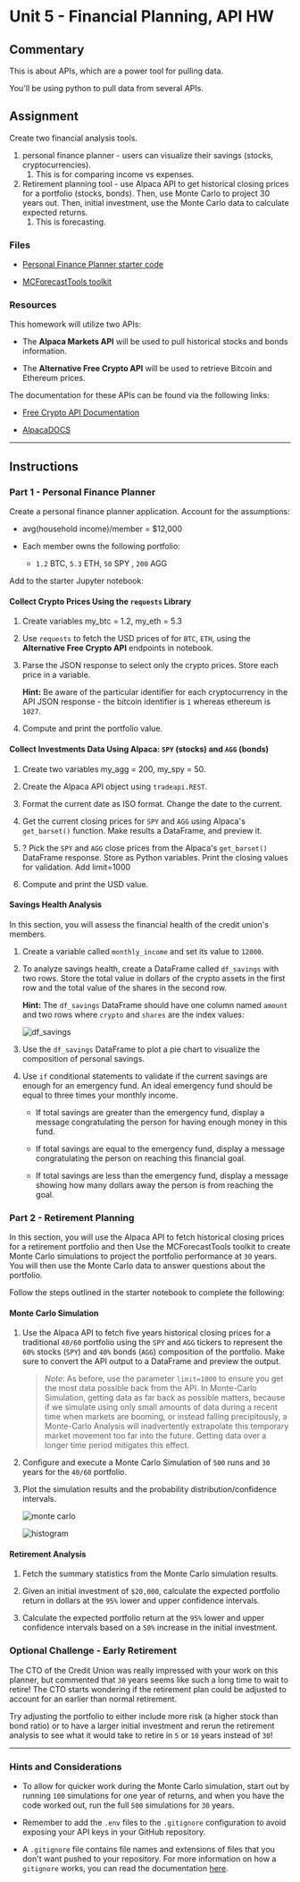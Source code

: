# Unit 5 - Financial Planning, API HW

## Commentary

This is about APIs, which are a power tool for pulling data. 

You'll be using python to pull data from several APIs.

## Assignment

Create two financial analysis tools.

1. personal finance planner - users can visualize their savings (stocks, cryptocurrencies).
   1. This is for comparing income vs expenses.
2. Retirement planning tool - use Alpaca API to get historical closing prices for a portfolio (stocks, bonds). Then, use Monte Carlo to project 30 years out. Then, initial investment, use the Monte Carlo data to calculate expected returns.
   1. This is forecasting.

### Files

* [Personal Finance Planner starter code](Starter_Code/financial-planner.ipynb)

* [MCForecastTools toolkit](Starter_Code/MCForecastTools.py)

### Resources

This homework will utilize two APIs:

* The **Alpaca Markets API** will be used to pull historical stocks and bonds information.  
  
* The **Alternative Free Crypto API** will be used to retrieve Bitcoin and Ethereum prices.

The documentation for these APIs can be found via the following links:

* [Free Crypto API Documentation](https://alternative.me/crypto/api/)

* [AlpacaDOCS](https://alpaca.markets/docs/)
---

## Instructions

### Part 1 - Personal Finance Planner

Create a personal finance planner application. Account for the assumptions:

* avg(household income)/member = $12,000

* Each member owns the following portfolio:

    * `1.2` BTC, `5.3` ETH, `50` SPY , `200` AGG


Add to the starter Jupyter notebook:

#### Collect Crypto Prices Using the `requests` Library

1. Create variables my_btc = 1.2, my_eth = 5.3

2. Use `requests`  to fetch the USD prices of for `BTC`, `ETH`, using the **Alternative Free Crypto API** endpoints in notebook.

3. Parse the JSON response to select only the crypto prices. Store each price in a variable.

    **Hint:** Be aware of the particular identifier for each cryptocurrency in the API JSON response - the bitcoin identifier is `1` whereas ethereum is `1027`.

4. Compute and print the portfolio value.

#### Collect Investments Data Using Alpaca: `SPY` (stocks) and `AGG` (bonds)

1. Create two variables my_agg = 200, my_spy = 50.

2. Create the Alpaca API object using `tradeapi.REST`.

3. Format the current date as ISO format. Change the date to the current.

4. Get the current closing prices for `SPY` and `AGG` using Alpaca's `get_barset()` function. Make results a DataFrame, and preview it.

5. ? Pick the `SPY` and `AGG` close prices from the Alpaca's `get_barset()` DataFrame response. Store as Python variables. Print the closing values for validation. Add limit=1000

6. Compute and print the USD value.

#### Savings Health Analysis

In this section, you will assess the financial health of the credit union's members.

1. Create a variable called `monthly_income` and set its value to `12000`.

2. To analyze savings health, create a DataFrame called `df_savings` with two rows. Store the total value in dollars of the crypto assets in the first row and the total value of the shares in the second row.

    **Hint:** The `df_savings` DataFrame should have one column named `amount` and two rows where `crypto` and `shares` are the index values: 
    
    ![df_savings](Images/df_savings.png)

3. Use the `df_savings` DataFrame to plot a pie chart to visualize the composition of personal savings.

4. Use `if` conditional statements to validate if the current savings are enough for an emergency fund. An ideal emergency fund should be equal to three times your monthly income.

    * If total savings are greater than the emergency fund, display a message congratulating the person for having enough money in this fund.

    * If total savings are equal to the emergency fund, display a message congratulating the person on reaching this financial goal.

    * If total savings are less than the emergency fund, display a message showing how many dollars away the person is from reaching the goal.

### Part 2 - Retirement Planning

In this section, you will use the Alpaca API to fetch historical closing prices for a retirement portfolio and then Use the MCForecastTools toolkit to create Monte Carlo simulations to project the portfolio performance at `30` years. You will then use the Monte Carlo data to answer questions about the portfolio.

Follow the steps outlined in the starter notebook to complete the following:

#### Monte Carlo Simulation

1. Use the Alpaca API to fetch five years historical closing prices for a traditional `40/60` portfolio using the `SPY` and `AGG` tickers to represent the `60%` stocks (`SPY`) and `40%` bonds (`AGG`) composition of the portfolio. Make sure to convert the API output to a DataFrame and preview the output.

    > *Note*: As before, use the parameter `limit=1000` to ensure you get the most data possible back from the API. In Monte-Carlo Simulation, getting data as far back as possible matters, because if we simulate using only small amounts of data during a recent time when markets are booming, or instead falling precipitously, a Monte-Carlo Analysis will inadvertently extrapolate this temporary market movement too far into the future. Getting data over a longer time period mitigates this effect.

2. Configure and execute a Monte Carlo Simulation of `500` runs and `30` years for the `40/60` portfolio.

3. Plot the simulation results and the probability distribution/confidence intervals.

    ![monte carlo](Images/monte-carlo.png)
        
    ![histogram](Images/histogram.png)

#### Retirement Analysis

1. Fetch the summary statistics from the Monte Carlo simulation results.

1. Given an initial investment of `$20,000`, calculate the expected portfolio return in dollars at the `95%` lower and upper confidence intervals.

2. Calculate the expected portfolio return at the `95%` lower and upper confidence intervals based on a `50%` increase in the initial investment.

### Optional Challenge - Early Retirement

The CTO of the Credit Union was really impressed with your work on this planner, but commented that `30` years seems like such a long time to wait to retire! The CTO starts wondering if the retirement plan could be adjusted to account for an earlier than normal retirement.

Try adjusting the portfolio to either include more risk (a higher stock than bond ratio) or to have a larger initial investment and rerun the retirement analysis to see what it would take to retire in `5` or `10` years instead of `30`!

---

### Hints and Considerations

* To allow for quicker work during the Monte Carlo simulation, start out by running `100` simulations for one year of returns, and when you have the code worked out, run the full `500` simulations for `30` years. 

* Remember to add the `.env` files to the `.gitignore` configuration to avoid exposing your API keys in your GitHub repository.

* A `.gitignore` file contains file names and extensions of files that you don't want pushed to your repository. For more information on how a `gitignore` works, you can read the documentation [here](https://docs.github.com/en/github/using-git/ignoring-files).
